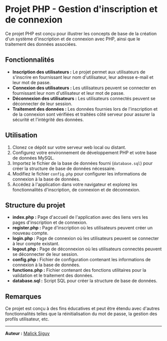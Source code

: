 # Projet PHP - Gestion d'inscription et de connexion

Ce projet PHP est conçu pour illustrer les concepts de base de la création d'un système d'inscription et de connexion avec PHP, ainsi que le traitement des données associées.

## Fonctionnalités

- **Inscription des utilisateurs :** Le projet permet aux utilisateurs de s'inscrire en fournissant leur nom d'utilisateur, leur adresse e-mail et leur mot de passe.
- **Connexion des utilisateurs :** Les utilisateurs peuvent se connecter en fournissant leur nom d'utilisateur et leur mot de passe.
- **Déconnexion des utilisateurs :** Les utilisateurs connectés peuvent se déconnecter de leur session.
- **Traitement des données :** Les données fournies lors de l'inscription et de la connexion sont vérifiées et traitées côté serveur pour assurer la sécurité et l'intégrité des données.

## Utilisation

1. Clonez ce dépôt sur votre serveur web local ou distant.
2. Configurez votre environnement de développement PHP et votre base de données MySQL.
3. Importez le fichier de la base de données fourni (`database.sql`) pour créer la structure de base de données nécessaire.
4. Modifiez le fichier `config.php` pour configurer les informations de connexion à la base de données.
5. Accédez à l'application dans votre navigateur et explorez les fonctionnalités d'inscription, de connexion et de déconnexion.

## Structure du projet

- **index.php :** Page d'accueil de l'application avec des liens vers les pages d'inscription et de connexion.
- **register.php :** Page d'inscription où les utilisateurs peuvent créer un nouveau compte.
- **login.php :** Page de connexion où les utilisateurs peuvent se connecter à leur compte existant.
- **logout.php :** Page de déconnexion où les utilisateurs connectés peuvent se déconnecter de leur session.
- **config.php :** Fichier de configuration contenant les informations de connexion à la base de données.
- **functions.php :** Fichier contenant des fonctions utilitaires pour la validation et le traitement des données.
- **database.sql :** Script SQL pour créer la structure de base de données.

## Remarques

Ce projet est conçu à des fins éducatives et peut être étendu avec d'autres fonctionnalités telles que la réinitialisation du mot de passe, la gestion des profils utilisateur, etc.

---

**Auteur :** [Malick Siguy ](https://github.com/MalicknND)

